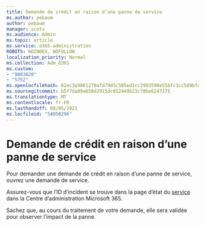 ```yaml
---
title: Demande de crédit en raison d’une panne de service
ms.author: pebaum
author: pebaum
manager: scotv
ms.audience: Admin
ms.topic: article
ms.service: o365-administration
ROBOTS: NOINDEX, NOFOLLOW
localization_priority: Normal
ms.collection: Adm_O365
ms.custom:
- "9003020"
- "5752"
ms.openlocfilehash: 62ec3e9861270afd79d5c585ed3cc2993590e556fc3cc509bfda3e5d28850f0c
ms.sourcegitcommit: b5f7da89a650d2915dc652449623c78be6247175
ms.translationtype: MT
ms.contentlocale: fr-FR
ms.lasthandoff: 08/05/2021
ms.locfileid: "54050296"
---
```

# <a name="credit-request-due-to-a-service-outage"></a>Demande de crédit en raison d’une panne de service

Pour demander une demande de crédit en raison d’une panne de service, ouvrez une demande de service.

Assurez-vous que l’ID d’incident se trouve dans la page d’état du [service](https://docs.microsoft.com/office365/enterprise/view-service-health) dans la Centre d’administration Microsoft 365.

Sachez que, au cours du traitement de votre demande, elle sera validée pour observer l’impact de la panne.
